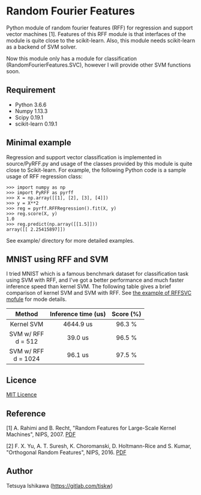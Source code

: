 Random Fourier Features
====

Python module of random fourier features (RFF) for regression and support vector machines [1].
Features of this RFF module is that interfaces of the module is quite close to the scikit-learn.
Also, this module needs scikit-learn as a backend of SVM solver.

Now this module only has a module for classification (RandomFourierFeatures.SVC),
however I will provide other SVM functions soon.


## Requirement

- Python 3.6.6
- Numpy 1.13.3
- Scipy 0.19.1
- scikit-learn 0.19.1


## Minimal example

Regression and support vector classification is implemented in source/PyRFF.py
and usage of the classes provided by this module is quite close to Scikit-learn.
For example, the following Python code is a sample usage of RFF regression class:

    >>> import numpy as np
    >>> import PyRFF as pyrff
    >>> X = np.array([[1], [2], [3], [4]])
    >>> y = X**2
    >>> reg = pyrff.RFFRegression().fit(X, y)
    >>> reg.score(X, y)
    1.0
    >>> reg.predict(np.array([[1.5]]))
    array([[ 2.25415897]])

See example/ directory for more detailed examples.

## MNIST using RFF and SVM

I tried MNIST which is a famous benchmark dataset for classification task using SVM with RFF,
and I've got a better performance and much faster inference speed than kernel SVM.
The following table gives a brief comparison of kernel SVM and SVM with RFF.
See [the example of RFFSVC mofule](https://github.com/tiskw/RandomFourierFeatures/blob/master/examples/rff_svc_for_mnist/README.md) for mode details.

| Method                   | Inference time (us) | Score (%) |
| :---------------------:  | :-----------------: | :-------: |
| Kernel SVM               | 4644.9 us           | 96.3 %    |
| SVM w/ RFF <br> d = 512  | 39.0 us             | 96.5 %    |
| SVM w/ RFF <br> d = 1024 | 96.1 us             | 97.5 %    |


## Licence

[MIT Licence](https://opensource.org/licenses/mit-license.php)


## Reference

[1] A. Rahimi and B. Recht, "Random Features for Large-Scale Kernel Machines", NIPS, 2007.
[PDF](https://papers.nips.cc/paper/3182-random-features-for-large-scale-kernel-machines.pdf)

[2] F. X. Yu, A. T. Suresh, K. Choromanski, D. Holtmann-Rice and S. Kumar, "Orthogonal Random Features", NIPS, 2016.
[PDF](https://papers.nips.cc/paper/6246-orthogonal-random-features.pdf)


## Author

Tetsuya Ishikawa (https://gitlab.com/tiskw)

